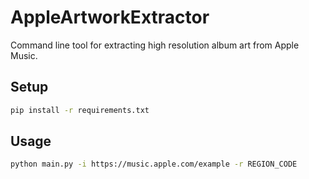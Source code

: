 # AppleArtworkExtractor

Command line tool for extracting high resolution album art from Apple Music.

## Setup

```bash
pip install -r requirements.txt
```

## Usage

```bash
python main.py -i https://music.apple.com/example -r REGION_CODE
```